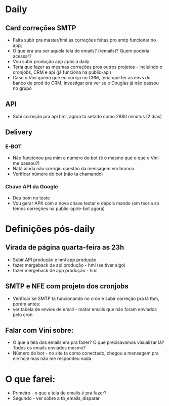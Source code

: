 # Daily

## Card correções SMTP
- Falta subir pra master/hml as correções feitas pro smtp funcionar no app;
- O que era pra ser aquela tela de emails? (/emails)? Quem poderia acessar?
- Vou subir produção app após a daily
- Teria que fazer as mesmas correções pros outros projetos - incluindo o cronjobs, CRM e api (já funciona na public-api)
- Caso o Vini queira que eu corrija no CRM, teria que ter as envs do banco de prod do CRM, investigar pra ver se o Douglas já não passou no grupo

## API
- Subi correção pra api hml, agora ta setado como 2880 minutos (2 dias)

## Delivery 

### E-BOT
- Não funcionou pra mim o número do bot (é o mesmo que o que o Vini me passou?)
- Natã ainda não corrigiu questão da mensagem em branco
- Verificar número do bot (não ta chamando)

### Chave API da Google
- Deu bom no teste
- Vou gerar APK com a nova chave testar e depois mando (em teoria só temos correções na public-api/e-bot agora)

# Definições pós-daily

## Virada de página quarta-feira as 23h 
- Subir API produção e hml app produção
- fazer mergeback da api produção - hml (se tiver algo)
- fazer mergeback de app produção - hml 

## SMTP e NFE com projeto dos cronjobs
- Verificar se SMTP ta funcionando no cron e subir correção pra lá tbm, porém antes:
- ver tabela de envios de email - matar emails que não foram enviados pelo cron

## Falar com Vini sobre:
- O que a tela dos emails era pra fazer? O que precisavamos visualizar lá? Todos os emails enviados mesmo?
- Número do bot - no site ta como conectado, chegou a mensagem pra ele hoje mas não me respondeu nada

# O que farei:

- Primeiro - o que a tela de emails é pra fazer?
- Segundo - ver sobre a tb_emails_disparar
